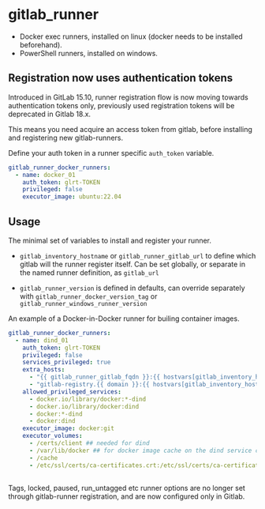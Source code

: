 # gitlab_runner

- Docker exec runners, installed on linux (docker needs to be installed beforehand).
- PowerShell runners, installed on windows.

## Registration now uses authentication tokens

Introduced in GitLab 15.10, runner registration flow is now moving towards authentication tokens only, previously used registration tokens will be deprecated in Gitlab 18.x.

This means you need acquire an access token from gitlab, before installing and registering new gitlab-runners.

Define your auth token in a runner specific `auth_token` variable.

```yml
gitlab_runner_docker_runners:
  - name: docker_01
    auth_token: glrt-TOKEN
    privileged: false
    executor_image: ubuntu:22.04
```

## Usage

The minimal set of variables to install and register your runner.

- `gitlab_inventory_hostname` or `gitlab_runner_gitlab_url` to define which gitlab will the runner register itself. Can be set globally, or separate in the named runner definition, as `gitlab_url`

- `gitlab_runner_version` is defined in defaults, can override separately with `gitlab_runner_docker_version_tag` or `gitlab_runner_windows_runner_version`

An example of a Docker-in-Docker runner for builing container images.

```yml
gitlab_runner_docker_runners:
  - name: dind_01
    auth_token: glrt-TOKEN
    privileged: false
    services_privileged: true
    extra_hosts:
      - "{{ gitlab_runner_gitlab_fqdn }}:{{ hostvars[gitlab_inventory_hostname].egress_nic_ipv4 }}"
      - "gitlab-registry.{{ domain }}:{{ hostvars[gitlab_inventory_hostname].egress_nic_ipv4 }}"
    allowed_privileged_services:
      - docker.io/library/docker:*-dind
      - docker.io/library/docker:dind
      - docker:*-dind
      - docker:dind
    executor_image: docker:git
    executor_volumes:
      - /certs/client ## needed for dind
      - /var/lib/docker ## for docker image cache on the dind service container
      - /cache
      - /etc/ssl/certs/ca-certificates.crt:/etc/ssl/certs/ca-certificates.crt:ro
```

##

Tags, locked, paused, run_untagged etc runner options are no longer set through gitlab-runner registration, and are now configured only in Gitlab.

